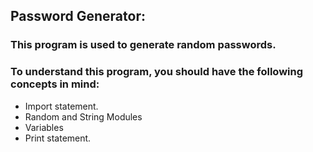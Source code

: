 ## Password Generator:
### This program is used to generate random passwords.

### To understand this program, you should have the following concepts in mind: 
- Import statement.
- Random and String Modules
- Variables
- Print statement.

